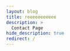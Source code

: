 ```yaml
---
layout: blog
title: reeeeeeeeeee
description: >
  Contact Page
hide_description: true
redirect: /
---
```

